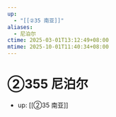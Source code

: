 ```yaml
---
up:
  - "[[②35 南亚]]"
aliases:
  - 尼泊尔
ctime: 2025-03-01T13:12:49+08:00
mtime: 2025-10-01T11:40:34+08:00
---
```


# ②355 尼泊尔

- up: [[②35 南亚]]
